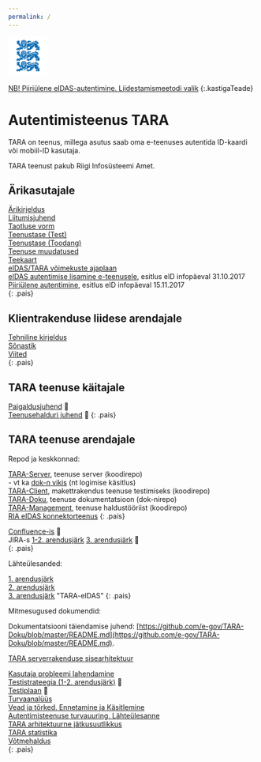 ```yaml
---
permalink: /
---
```


<img src='img/LOVID.png' style='width: 80px;'>

[NB! Piiriülene eIDAS-autentimine. Liidestamismeetodi valik](Valik)
{:.kastigaTeade}

# Autentimisteenus TARA

TARA on teenus, millega asutus saab oma e-teenuses  autentida ID-kaardi või mobiil-ID kasutaja.

TARA teenust pakub Riigi Infosüsteemi Amet. 

## Ärikasutajale

[Ärikirjeldus](Arikirjeldus)<br>
[Liitumisjuhend](Liitumisjuhend)<br>
[Taotluse vorm](TaotluseVorm)<br>
[Teenustase (Test)](SLATest)<br>
[Teenustase (Toodang)]()<br>
[Teenuse muudatused](Muutmine)<br>
[Teekaart](Teekaart)<br>
[eIDAS/TARA võimekuste ajaplaan](Voimekused)<br>
<a href='https://e-gov.github.io/TARA-Doku/files/TARA-tutvustus.pdf' target='_new'>eIDAS autentimise lisamine e-teenusele</a>, esitlus eID infopäeval 31.10.2017<br>
<a href='https://e-gov.github.io/TARA-Doku/files/PiiriyleneAutentimine.pdf' target='_new'>Piiriülene autentimine</a>, esitlus eID infopäeval 15.11.2017<br> 
{: .pais}

## Klientrakenduse liidese arendajale

[Tehniline kirjeldus](TehnilineKirjeldus)<br>
[Sõnastik](Sonastik)<br>
[Viited](Viited)<br>
{: .pais}

## TARA teenuse käitajale

[Paigaldusjuhend](https://confluence.ria.ee/pages/viewpage.action?pageId=71172276) &#128273;<br>
[Teenusehalduri juhend](https://confluence.ria.ee/display/TARA/TARA+autentimisteenus.+Teenusehalduri+juhend) &#128273;
{: .pais}

## TARA teenuse arendajale

Repod ja keskkonnad:

[TARA-Server](https://github.com/e-gov/TARA-Server), teenuse server (koodirepo)<br>
\- vt ka [dok-n vikis](https://github.com/e-gov/TARA-Server/wiki) (nt logimise käsitlus)<br> 
[TARA-Client](https://github.com/e-gov/TARA-Client), makettrakendus teenuse testimiseks (koodirepo)<br>
[TARA-Doku](https://github.com/e-gov/TARA-Doku), teenuse dokumentatsioon (dok-nirepo)<br>
[TARA-Management](https://github.com/e-gov/TARA-Management), teenuse haldustööriist (koodirepo)<br>
[RIA eIDAS konnektorteenus](https://github.com/e-gov/eIDAS-Connector)
{: .pais}

[Confluence-is](https://confluence.ria.ee/display/TARA) &#128273;<br>
JIRA-s [1-2. arendusjärk](https://jira.ria.ee/browse/DD4J-88) [3. arendusjärk](https://jira.ria.ee/projects/TARAEI) &#128273;<br>
{: .pais}

Lähteülesanded:

[1. arendusjärk](1JARK)<br>
[2. arendusjärk](2JARK)<br>
[3. arendusjärk](3JARK) "TARA-eIDAS"
{: .pais}

Mitmesugused dokumendid:

Dokumentatsiooni täiendamise juhend: [https://github.com/e-gov/TARA-Doku/blob/master/README.md](https://github.com/e-gov/TARA-Doku/blob/master/README.md).

[TARA serverrakenduse sisearhitektuur](Sisearhitektuur)

[Kasutaja probleemi lahendamine](Kasutaja)<br>
[Testistrateegia (1-2. arendusjärk)](https://confluence.ria.ee/display/TARA/TARA+testistrateegia) &#128273;<br>
[Testiplaan](https://confluence.ria.ee/display/TARA/TARA+testplaan) &#128273;<br>
[Turvaanalüüs](Turvaanaluus)<br>
[Vead ja tõrked. Ennetamine ja Käsitlemine](Veakasitlus)<br>
[Autentimisteenuse turvauuring. Lähteülesanne](Uuring)<br>
[TARA arhitektuurne jätkusuutlikkus](Jatkusuutlikkus)<br>
[TARA statistika](Statistika)<br>
[Võtmehaldus](Votmehaldus)<br>
{: .pais}

